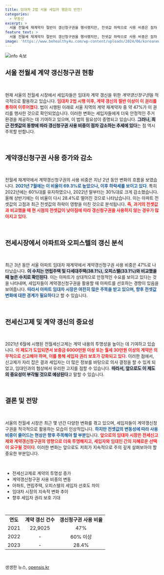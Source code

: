 ```yaml
---
title: 임대차 2법 서울 세입자 행운의 반전!
categories:
  - 부동산
excerpt: >
  서울 전월세 재계약자 절반이 갱신청구권을 행사했지만, 전셋값 하락으로 사용 비중은 점차 낮아지고 있습니다. 고점과 비교해 낮아진 전세가가 그 이유로 분석되며, 아파트 재계약에서 갱신권 사용 비중이 가장 높습니다.
feature_text: >
  서울 전월세 재계약자 절반이 갱신청구권을 행사했지만, 전셋값 하락으로 사용 비중은 점차 낮아지고 있습니다. 고점과 비교해 낮아진 전세가가 그 이유로 분석되며, 아파트 재계약에서 갱신권 사용 비중이 가장 높습니다.
image: 'https://www.behealthy4u.com/wp-content/uploads/2024/06/koreanews.jpg'
---
```


<p><img src="https://www.behealthy4u.com/wp-content/uploads/2024/06/koreanews.jpg" alt="info 속보" /></p>

<h2 data-ke-size="size26">서울 전월세 계약 갱신청구권 현황</h2>

<p data-ke-size="size16">&nbsp;</p>

<p>현재 서울의 전월세 시장에서 세입자들은 임대차 계약 갱신을 위한 <em>계약갱신청구권</em>을 적극적으로 활용하고 있습니다. <b><span style="color: #ee2323;">임대차 2법 시행 이후, 계약 갱신의 절반 이상이 이 권리를 통하여 이루어졌다</span></b>. 법이 시행된 이래로 서울 지역의 계약 재계약자 중 약 47%가 이 권리를 행사한 것으로 확인되었습니다. 이러한 변화는 세입자들에게 더욱 안정적인 주거 환경을 제공하는 데 기여하고 있으며, 이 법의 필요성이 증명되고 있습니다. <b><span style="background-color: #21538527;">그러나, 최근 전셋값의 동향에 따라 갱신청구권 사용 비중이 점차 감소하는 추세에 있다</span></b>는 점 역시 주목할 만합니다. </p>

<p data-ke-size="size16">&nbsp;</p>

<h2 data-ke-size="size26">계약갱신청구권 사용 증가와 감소</h2>

<p data-ke-size="size16">&nbsp;</p>

<p>전월세 재계약에서 계약갱신청구권의 사용 비중은 지난 2년 동안 변화의 흐름을 보였습니다. <b><span style="color: #1a5490;">2021년 7월에는 이 비율이 69.3%로 높았으나, 이후 하락세를 보이고 있다</span></b>. 특히 2022년에는 60%대를 유지하였으나, 2022년 말부터는 30%대로 크게 감소했습니다. 올해 상반기에는 이 비율이 다시 28.4%로 떨어진 것으로 나타났습니다. 이는 아파트 전셋값의 고점과 최근 전셋값의 하락이 영향을 미친 것으로 분석됩니다. <b><span style="color: #ee2323;">즉, 과거의 전셋값과 비교했을 때 현 시점의 전셋값이 낮아짐에 따라 갱신청구권을 사용하지 않는 경우가 많아지고 있다</span></b>. </p>

<p data-ke-size="size16">&nbsp;</p>

<h2 data-ke-size="size26">전세시장에서 아파트와 오피스텔의 갱신 분석</h2>

<p data-ke-size="size16">&nbsp;</p>

<p>최근 3년 동안 서울 아파트 임대차 재계약에서 계약갱신청구권 사용 비중은 47%로 나타났습니다. <b><span style="background-color: #21538527;">이 수치는 연립주택 및 다세대주택(38.1%), 오피스텔(33.1%)와 비교했을 때 높은 수치로 확인된다</span></b>. 이는 아파트가 상대적으로 안정적인 수요를 보이고 있다는 것을 나타내며, 세입자들이 계약갱신청구권을 활용할 때 아파트를 선호하는 경향이 있음을 보여줍니다. <b><span style="color: #1a5490;">따라서 아파트 임대차 시장은 여전히 많은 주목을 받고 있으며, 향후 전셋값 변화에 대한 경계가 필요하다</span></b>고 할 수 있습니다.</p>

<p data-ke-size="size16">&nbsp;</p>

<h2 data-ke-size="size26">전세신고제 및 계약 갱신의 중요성</h2>

<p data-ke-size="size16">&nbsp;</p>

<p>2021년 6월에 시행된 전월세신고제는 계약 내용의 투명성을 높이는 데 기여하고 있습니다. <b><span style="color: #ee2323;">이 제도가 도입되면서 보증금 6000만원 이상 또는 월세 30만원 이상의 계약은 의무적으로 신고해야 하며, 이를 통해 세입자 권리 보호가 강화되고 있다</span></b>. 이러한 점에서, 신고제가 자리 잡은 결과 세입자는 더 많은 정보를 바탕으로 의사 결정을 할 수 있게 되었고, 임대인과의 협상에서 유리한 고지를 점할 수 있습니다. <b><span style="background-color: #21538527;">따라서, 앞으로도 이 제도의 중요성이 부각될 것으로 예상된다</span></b>고 말할 수 있습니다.</p>

<p data-ke-size="size16">&nbsp;</p>

<h2 data-ke-size="size26">결론 및 전망</h2>

<p data-ke-size="size16">&nbsp;</p>

<p>서울의 전월세 시장은 최근 몇 년간 다양한 변화를 겪고 있으며, 세입자들이 계약갱신청구권을 적극적으로 활용하는 모습이 인상적입니다. <b><span style="color: #1a5490;">하지만 전셋값의 변동성에 따라 사용 비중이 줄어드는 현상은 향후 주목해야 할 부분</span></b>입니다. <b><span style="color: #ee2323;">앞으로의 임대차 시장은 전세신고제와 계약갱신청구권의 영향으로 더욱 투명해지고, 세입자와 임대인 간의 지혜로운 선택이 요구될 것이다</span></b>. 이러한 변화는 앞으로도 저희가 지속적으로 주의 깊게 살펴보아야 할 중요한 부분입니다.</p>

<p data-ke-size="size16">&nbsp;</p> 

<ul>
<li>전세신고제로 계약의 투명성 증가</li>
<li>계약갱신청구권 사용 비중의 변동</li>
<li>아파트, 연립주택, 오피스텔의 세입자 선호도 차이</li>
<li>임대차 시장의 지속적 변화 추이</li>
<li>향후 세입자 권리 보호 기대</li>
</ul>

<p data-ke-size="size16">&nbsp;</p>

<table>
<tr>
<td style="text-align: center; height: 17px;"><b>연도</b></td>
<td style="text-align: center; height: 17px;"><b>계약 갱신 건수</b></td>
<td style="text-align: center; height: 17px;"><b>갱신청구권 사용 비율</b></td>
</tr>
<tr>
<td style="text-align: center; height: 17px;">2021</td>
<td style="text-align: center; height: 17px;">22,9025</td>
<td style="text-align: center; height: 17px;">47%</td>
</tr>
<tr>
<td style="text-align: center; height: 17px;">2022</td>
<td style="text-align: center; height: 17px;">-</td>
<td style="text-align: center; height: 17px;">60% 이상</td>
</tr>
<tr>
<td style="text-align: center; height: 17px;">2023</td>
<td style="text-align: center; height: 17px;">-</td>
<td style="text-align: center; height: 17px;">28.4%</td>
</tr>
</table>

<p data-ke-size="size16">&nbsp;</p>
생생한 뉴스, <a href="https://opensis.kr" rel="dofollow">opensis.kr</a>



